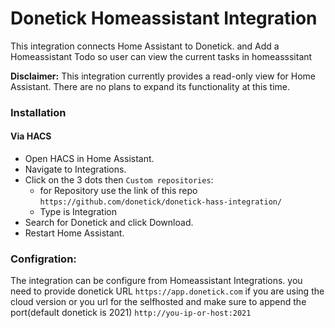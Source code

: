 # Donetick Homeassistant Integration

This integration connects Home Assistant to Donetick. and Add a Homeassistant Todo so user can view the current tasks in homeasssitant

**Disclaimer:** This integration currently provides a read-only view for Home Assistant. There are no plans to expand its functionality at this time.


### Installation
#### Via HACS
- Open HACS in Home Assistant.
- Navigate to Integrations.
- Click on the 3 dots then `Custom repositories`:
    - for Repository use the link of this repo `https://github.com/donetick/donetick-hass-integration/`
    - Type is Integration
- Search for Donetick and click Download.
- Restart Home Assistant.


### Configration: 
The integration can be configure from Homeassistant Integrations. you need to provide donetick URL `https://app.donetick.com` if you are using the cloud version or you url for the selfhosted and make sure to append the port(default donetick is 2021) `http://you-ip-or-host:2021` 
